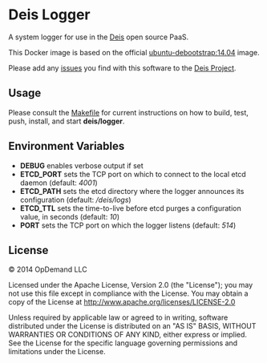 # Deis Logger

A system logger for use in the [Deis](http://deis.io) open source PaaS.

This Docker image is based on the official
[ubuntu-debootstrap:14.04](https://registry.hub.docker.com/_/ubuntu/) image.

Please add any [issues](https://github.com/deis/deis/issues) you find with this software to
the [Deis Project](https://github.com/deis/deis).

## Usage

Please consult the [Makefile](Makefile) for current instructions on how to build, test, push,
install, and start **deis/logger**.

## Environment Variables

* **DEBUG** enables verbose output if set
* **ETCD_PORT** sets the TCP port on which to connect to the local etcd
  daemon (default: *4001*)
* **ETCD_PATH** sets the etcd directory where the logger announces
  its configuration (default: */deis/logs*)
* **ETCD_TTL** sets the time-to-live before etcd purges a configuration
  value, in seconds (default: *10*)
* **PORT** sets the TCP port on which the logger listens (default: *514*)

## License

© 2014 OpDemand LLC

Licensed under the Apache License, Version 2.0 (the "License"); you may
not use this file except in compliance with the License. You may obtain
a copy of the License at <http://www.apache.org/licenses/LICENSE-2.0>

Unless required by applicable law or agreed to in writing, software
distributed under the License is distributed on an "AS IS" BASIS,
WITHOUT WARRANTIES OR CONDITIONS OF ANY KIND, either express or implied.
See the License for the specific language governing permissions and
limitations under the License.

